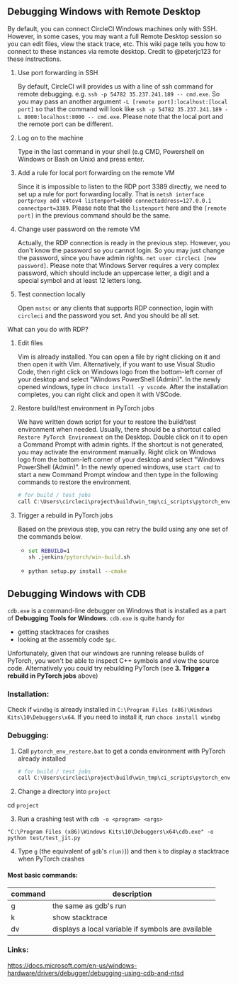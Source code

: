 ## Debugging Windows with Remote Desktop

By default, you can connect CircleCI Windows machines only with SSH.  However, in some cases, you may want a full Remote Desktop session so you can edit files, view the stack trace, etc.  This wiki page tells you how to connect to these instances via remote desktop.  Credit to @peterjc123 for these instructions.

1. Use port forwarding in SSH

    By default, CircleCI will provides us with a line of ssh command for remote debugging. e.g. `ssh -p 54782 35.237.241.189 -- cmd.exe`. So you may pass an another argument `-L [remote port]:localhost:[local port]` so that the command will look like `ssh -p 54782 35.237.241.189 -L 8000:localhost:8000 -- cmd.exe`. Please note that the local port and the remote port can be different.

2. Log on to the machine

    Type in the last command in your shell (e.g CMD, Powershell on Windows or Bash on Unix) and press enter.

3. Add a rule for local port forwarding on the remote VM

    Since it is impossible to listen to the RDP port 3389 directly, we need to set up a rule for port forwarding locally. That is `netsh interface portproxy add v4tov4 listenport=8000 connectaddress=127.0.0.1 connectport=3389`. Please note that the `listenport` here and the `[remote port]` in the previous command should be the same.

4. Change user password on the remote VM

    Actually, the RDP connection is ready in the previous step. However, you don't know the password so you cannot login. So you may just change the password, since you have admin rights. 
`net user circleci [new password]`. Please note that Windows Server requires a very complex password, which should include an uppercase letter, a digit and a special symbol and at least 12 letters long.

5. Test connection locally

    Open `mstsc` or any clients that supports RDP connection, login with `circleci` and the password you set. And you should be all set.

What can you do with RDP?

1. Edit files

    Vim is already installed. You can open a file by right clicking on it and then open it with Vim. Alternatively, if you want to use Visual Studio Code, then right click on Windows logo from the bottom-left corner of your desktop and select "Windows PowerShell (Admin)". In the newly opened windows, type in `choco install -y vscode`. After the installation completes, you can right click and open it with VSCode.

2. Restore build/test environment in PyTorch jobs

    We have written down script for your to restore the build/test environment when needed. Usually, there should be a shortcut called `Restore PyTorch Environment` on the Desktop. Double click on it to open a Command Prompt with admin rights. If the shortcut is not generated, you may activate the environment manually. Right click on Windows logo from the bottom-left corner of your desktop and select "Windows PowerShell (Admin)". In the newly opened windows, use `start cmd` to start a new Command Prompt window and then type in the following commands to restore the environment.

    ```powershell
    # for build / test jobs
    call C:\Users\circleci\project\build\win_tmp\ci_scripts\pytorch_env_restore.bat
    ```

3. Trigger a rebuild in PyTorch jobs

    Based on the previous step, you can retry the build using any one set of the commands below.
    - ```cmd
      set REBUILD=1
      sh .jenkins/pytorch/win-build.sh
      ```
    - ```cmd
      python setup.py install --cmake
      ```

## Debugging Windows with CDB

`cdb.exe` is a command-line debugger on Windows that is installed as a part of **Debugging Tools for Windows**.
`cdb.exe` is quite handy for 
* getting stacktraces for crashes
* looking at the assembly code `$pc`. 

Unfortunately, given that our windows are running release builds of PyTorch, you won't be able to inspect C++ symbols and view the source code. Alternatively you could try rebuilding PyTorch (see **3. Trigger a rebuild in PyTorch jobs** above)

### Installation:

Check if `windbg` is already installed in `C:\Program Files (x86)\Windows Kits\10\Debuggers\x64`.
If you need to install it, run `choco install windbg`

### Debugging:

1. Call `pytorch_env_restore.bat` to get a conda environment with PyTorch already installed

    ```powershell
    # for build / test jobs
    call C:\Users\circleci\project\build\win_tmp\ci_scripts\pytorch_env_restore.bat
    ```

2. Change a directory into `project`

cd `project`

3. Run a crashing test with `cdb -o <program> <args>` 

`"C:\Program Files (x86)\Windows Kits\10\Debuggers\x64\cdb.exe" -o python test/test_jit.py`

4. Type `g` (the equivalent of `gdb`'s `r(un)`)) and then `k` to display a stacktrace when PyTorch crashes

#### Most basic commands:

| command | description           |
| ------- | --------------------- |
| g       | the same as gdb's run |
| k       | show stacktrace       |
| dv      | displays a local variable if symbols are available |


### Links:

https://docs.microsoft.com/en-us/windows-hardware/drivers/debugger/debugging-using-cdb-and-ntsd
